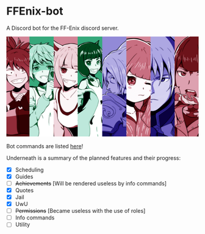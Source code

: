 # FFEnix-bot
A Discord bot for the FF-Enix discord server.

![](resources/ffenix-poster.png)

Bot commands are listed [here](./Specifications.md)!

Underneath is a summary of the planned features and their progress:

- [x] Scheduling
- [x] Guides
- [ ] ~~Achievements~~ [Will be rendered useless by info commands]
- [x] Quotes
- [x] Jail
- [x] UwU
- [ ] ~~Permissions~~ [Became useless with the use of roles]
- [ ] Info commands
- [ ] Utility
